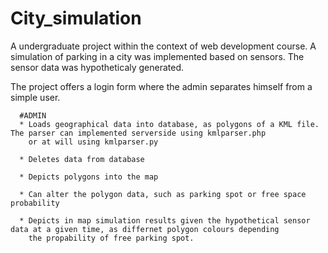 # City_simulation
A undergraduate project within the context of web development course. A simulation of parking in a city was implemented based on sensors. The sensor data was hypotheticaly generated.


The project offers a login form where the admin separates himself from a simple user.
      
      #ADMIN
      * Loads geographical data into database, as polygons of a KML file. The parser can implemented serverside using kmlparser.php 
        or at will using kmlparser.py
      
      * Deletes data from database
      
      * Depicts polygons into the map
      
      * Can alter the polygon data, such as parking spot or free space probability
      
      * Depicts in map simulation results given the hypothetical sensor data at a given time, as differnet polygon colours depending
        the propability of free parking spot. 

